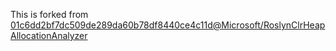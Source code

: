 This is forked from [01c6dd2bf7dc509de289da60b78df8440ce4c11d@Microsoft/RoslynClrHeapAllocationAnalyzer](https://github.com/Microsoft/RoslynClrHeapAllocationAnalyzer/commit/01c6dd2bf7dc509de289da60b78df8440ce4c11d)